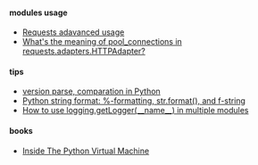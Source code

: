 


<h4> modules usage </h4>
<ul>
  <li> <a href="https://requests.kennethreitz.org/en/master/user/advanced/"> Requests adavanced usage </a> </li>
  <li> <a href="https://stackoverflow.com/questions/34837026/whats-the-meaning-of-pool-connections-in-requests-adapters-httpadapter/34893364#34893364"> What's the meaning of pool_connections in requests.adapters.HTTPAdapter? </a> </li>
  
</ul>

<h4> tips </h4>
<ul>
  <li> <a href="https://packaging.pypa.io/en/latest/version/#packaging.version.parse"> version parse, comparation in Python</a></li>
  <li> <a href="https://realpython.com/python-f-strings/"> Python string format: %-formatting, str.format(), and f-string </a> </li>
  <li> <a href="https://stackoverflow.com/questions/50714316/how-to-use-logging-getlogger-name-in-multiple-modules"> How to use logging.getLogger(__name__) in multiple modules </a> </li>
</ul>

<h4> books </h4>
<ul>
  <li> <a href="https://leanpub.com/insidethepythonvirtualmachine/read#leanpub-auto-introduction"> 
    Inside The Python Virtual Machine </a> </li>
</ul>
